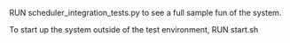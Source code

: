 RUN scheduler_integration_tests.py to see a full sample fun of the system.

To start up the system outside of the test environment, RUN start.sh

